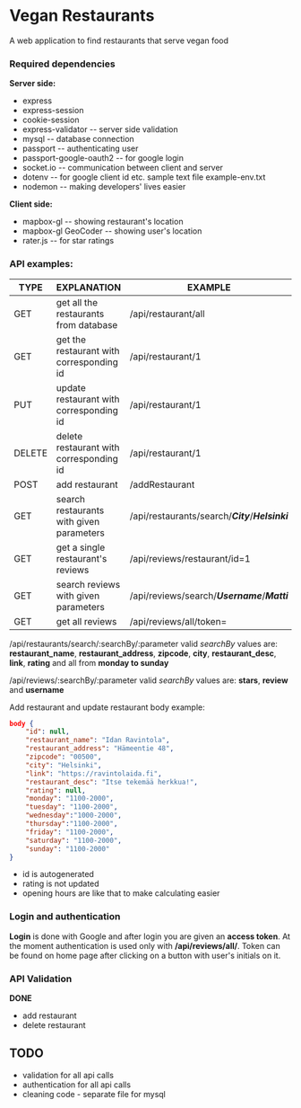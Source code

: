 # Vegan Restaurants
A web application to find restaurants that serve vegan food
### Required dependencies
**Server side:**
- express
- express-session
- cookie-session
- express-validator -- server side validation
- mysql -- database connection
- passport -- authenticating user
- passport-google-oauth2  -- for google login
- socket.io -- communication between client and server
- dotenv -- for google client id etc. sample text file example-env.txt
- nodemon -- making developers' lives easier

**Client side:**
- mapbox-gl -- showing restaurant's location
- mapbox-gl GeoCoder -- showing user's location
- rater.js -- for star ratings

### API examples:

| TYPE| EXPLANATION| EXAMPLE|
| ------ | ------ |------ |
| GET| get all the restaurants from database | /api/restaurant/all |
| GET| get the restaurant with corresponding id | /api/restaurant/1 |
| PUT |update restaurant with corresponding id | /api/restaurant/1 |
| DELETE|delete restaurant with corresponding id| /api/restaurant/1 |
| POST|add restaurant| /addRestaurant |
| GET| search restaurants with given parameters| /api/restaurants/search/**_City_**/**_Helsinki_** |
| GET| get a single restaurant's reviews|/api/reviews/restaurant/id=1|
| GET|search reviews with given parameters| /api/reviews/search/**_Username_**/**_Matti_**
| GET| get all reviews|/api/reviews/all/token=<token>|

/api/restaurants/search/:searchBy/:parameter valid _searchBy_ values are: 
**restaurant_name**, **restaurant_address**, **zipcode**, **city**, **restaurant_desc**, **link**, **rating** and all from **monday to sunday**

/api/reviews/:searchBy/:parameter valid _searchBy_ values are: 
**stars**, **review** and **username**

Add restaurant and update restaurant body example: 
```json
body {
    "id": null,                              
    "restaurant_name": "Idan Ravintola",
    "restaurant_address": "Hämeentie 48",
    "zipcode": "00500",
    "city": "Helsinki",
    "link": "https://ravintolaida.fi",
    "restaurant_desc": "Itse tekemää herkkua!",
    "rating": null,                         
    "monday": "1100-2000",                  
    "tuesday": "1100-2000",                     
    "wednesday":"1000-2000",
    "thursday":"1100-2000",
    "friday": "1100-2000",
    "saturday": "1100-2000",
    "sunday": "1100-2000"
} 
``` 
- id is autogenerated
- rating is not updated
- opening hours are like that to make calculating easier
### Login and authentication
**Login** is done with Google and after login you are given an **access token**. At the moment authentication is used only with **/api/reviews/all/**. Token can be found on home page after clicking on a button with user's initials on it.

### API Validation
**DONE**
- add restaurant
- delete restaurant 

## TODO
- validation for all api calls
- authentication for all api calls
- cleaning code - separate file for mysql 
